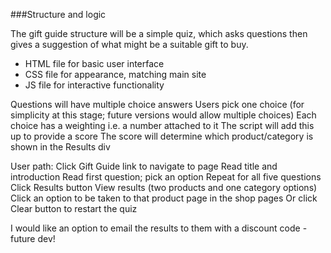 ###Structure and logic

The gift guide structure will be a simple quiz, which asks questions then gives a suggestion of what might be a suitable gift to buy.

- HTML file for basic user interface
- CSS file for appearance, matching main site
- JS file for interactive functionality

Questions will have multiple choice answers
Users pick one choice (for simplicity at this stage; future versions would allow multiple choices)
Each choice has a weighting i.e. a number attached to it
The script will add this up to provide a score
The score will determine which product/category is shown in the Results div

User path:
Click Gift Guide link to navigate to page
Read title and introduction
Read first question; pick an option
Repeat for all five questions
Click Results button
View results (two products and one category options)
Click an option to be taken to that product page in the shop pages
Or click Clear button to restart the quiz

I would like an option to email the results to them with a discount code - future dev!
